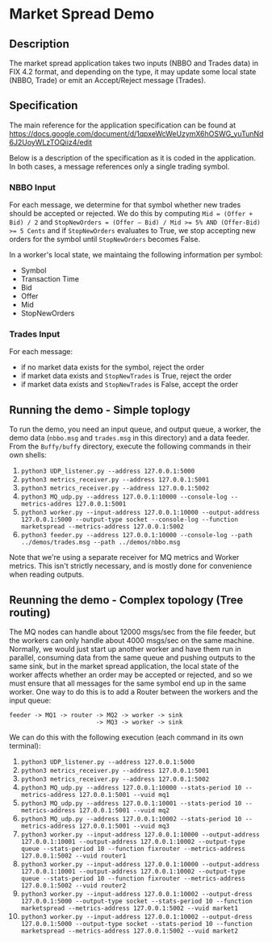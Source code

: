 # Market Spread Demo

## Description

The market spread application takes two inputs (NBBO and Trades data) in 
FIX 4.2 format, and depending on the type, it may update some local state 
(NBBO, Trade) or emit an Accept/Reject message (Trades).

## Specification

The main reference for the application specification can be found at
https://docs.google.com/document/d/1qpxeWcWeUzymX6hOSWG_yuTunNd6J2UoyWLzTOQiiz4/edit

Below is a description of the specification as it is coded in the application.
In both cases, a message references only a single trading symbol.

### NBBO Input

For each message,
we determine for that symbol whether new trades should be accepted or
rejected. We do this by computing `Mid = (Offer + Bid) / 2` and
`StopNewOrders = (Offer – Bid) / Mid >= 5% AND (Offer-Bid) >= 5 Cents`
and if `StopNewOrders` evaluates to True, we stop accepting new orders for the
symbol until `StopNewOrders` becomes False.

In a worker's local state, we maintaing the following information per symbol:
- Symbol
- Transaction Time
- Bid
- Offer
- Mid
- StopNewOrders


### Trades Input

For each message:
- if no market data exists for the symbol, reject the order
- if market data exists and `StopNewTrades` is True, reject the order
- if market data exists and `StopNewTrades` is False, accept the order

## Running the demo - Simple toplogy

To run the demo, you need an input queue, and output queue, a worker, 
the demo data (`nbbo.msg` and `trades.msg` in this directory) and a data
feeder.
From the `Buffy/buffy` directory, execute the following commands in their own
shells:

1. `python3 UDP_listener.py --address 127.0.0.1:5000`
1. `python3 metrics_receiver.py --address 127.0.0.1:5001`
1. `python3 metrics_receiver.py --address 127.0.0.1:5002`
1. `python3 MQ_udp.py --address 127.0.0.1:10000 --console-log --metrics-addres 127.0.0.1:5001`
1. `python3 worker.py --input-address 127.0.0.1:10000 --output-address 127.0.0.1:5000 --output-type socket --console-log --function marketspread --metrics-address 127.0.0.1:5002`
1. `python3 feeder.py --address 127.0.0.1:10000 --console-log --path ../demos/trades.msg --path ../demos/nbbo.msg`

Note that we're using a separate receiver for MQ metrics and Worker metrics.
This isn't strictly necessary, and is mostly done for convenience when reading outputs.

## Reunning the demo - Complex topology (Tree routing)

The MQ nodes can handle about 12000 msgs/sec from the file feeder, but the 
workers can only handle about 4000 msgs/sec on the same machine. Normally,
we would just start up another worker and have them run in parallel,
consuming data from the same queue and pushing outputs to the same sink,
but in the market spread application, the local state of the worker affects
whether an order may be accepted or rejected, and so we must ensure that
all messages for the same symbol end up in the same worker.
One way to do this is to add a Router between the workers and the input queue:

    feeder -> MQ1 -> router -> MQ2 -> worker -> sink
                            -> MQ3 -> worker -> sink

We can do this with the following execution (each command in its own terminal):

1. `python3 UDP_listener.py --address 127.0.0.1:5000`
1. `python3 metrics_receiver.py --address 127.0.0.1:5001`
1. `python3 metrics_receiver.py --address 127.0.0.1:5002`
1. `python3 MQ_udp.py --address 127.0.0.1:10000 --stats-period 10 --metrics-address 127.0.0.1:5001 --vuid mq1`
1. `python3 MQ_udp.py --address 127.0.0.1:10001 --stats-period 10 --metrics-address 127.0.0.1:5001 --vuid mq2`
1. `python3 MQ_udp.py --address 127.0.0.1:10002 --stats-period 10 --metrics-address 127.0.0.1:5001 --vuid mq3`
1. `python3 worker.py --input-address 127.0.0.1:10000 --output-address 127.0.0.1:10001 --output-address 127.0.0.1:10002 --output-type queue --stats-period 10 --function fixrouter --metrics-address 127.0.0.1:5002 --vuid router1`
1. `python3 worker.py --input-address 127.0.0.1:10000 --output-address 127.0.0.1:10001 --output-address 127.0.0.1:10002 --output-type queue --stats-period 10 --function fixrouter --metrics-address 127.0.0.1:5002 --vuid router2`
1. `python3 worker.py --input-address 127.0.0.1:10002 --output-dress 127.0.0.1:5000 --output-type socket --stats-period 10 --function marketspread --metrics-address 127.0.0.1:5002 --vuid market1` 
1. `python3 worker.py --input-address 127.0.0.1:10002 --output-dress 127.0.0.1:5000 --output-type socket --stats-period 10 --function marketspread --metrics-address 127.0.0.1:5002 --vuid market2` 
